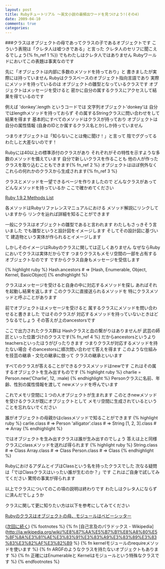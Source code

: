 ```yaml
---
layout: post
title: Rubyチュートリアル ～英文小説の最頻出ワードを見つけよう!(その4)
date: 2009-04-10
comments: true
categories:
---
```



###クラスはオブジェクトの母であってクラスの子であるオブジェクトです
こういう表現は「クレタ人は嘘つきである」と言った
クレタ人のセリフに聞こえるでしょう{% fn_ref 1 %})
でもわたしはクレタ人ではありません
Rubyワールドにおいてこの表題は事実なのです

先に「オブジェクトは内部に多数のメソッドを持っており」と
書きましたが実際には持っていません
Rubyはクラスベースのオブジェクト指向言語であり
実際にメソッドを持っているのは
オブジェクトの雛型となっているクラスです
オブジェクトはメッセージを受けると
密かに自分の属するクラスにアクセスして結果を得ているのです

例えば 'donkey'.length というコードでは
文字列オブジェクト'donkey'は
自分ではlengthメソッドを持っておらず
その属するStringクラスに問い合わせをして結果を得ます
基本的にすべてのメソッドはクラスが持っており
オブジェクトは自分の属性情報
(自身のIDとか属するクラス名とか)しか持っていません

つまりオブジェクトは「知らないことは俺に聞け！」と言って
陰でググってるわたしと大差ないのです！

Rubyには40以上の標準添付のクラスがあり
それぞれがその特性を示すような多数のメソッドを備えています
自分で新しいクラスを作ることも
他の人が作ったクラスを取り込むこともできます{% fn_ref 2 %}
オブジェクトはほぼ例外なく
これらの何れかのクラスから生成されます{% fn_ref 3 %}

クラスとメソッドを一望できるページを作りましたので
どんなクラスがあってどんなメソッドを持っているか
ここで確かめてください

[Ruby 1.9.2 Methods List](http://rbref.heroku.com/)

各メソッドはRubyリファレンスマニュアルにおける
メソッド解説にリンクしていますから
リンクを辿れば詳細を知ることができます

一般にクラスはオブジェクトの雛型であると言われます
わたしもさっきそう言いました
でも雛型というと設計図をイメージします
そしてその設計図に基づいて
建造物という実体が作られるとイメージします

しかしそのイメージはRubyのクラスに関しては正しくありません
なぜならRubyにおいてクラスは実体だからです
つまりクラスもメモリ空間の一部を占有するオブジェクトなのです
ですからクラス自身もメッセージを受信します

{% highlight ruby %}
 Hash.ancestors # => [Hash, Enumerable, Object, Kernel, BasicObject]
{% endhighlight %}

クラスはメッセージを受けると自身の中に対応するメソッドを探し
あればそれを起動し結果を返します
このクラスに直接送られるメソッドを
特にクラスメソッドと呼ぶことがあります

前でオブジェクトはメッセージを受けると
属するクラスにメソッドを問い合わせると書きました
ではそのクラスが
対応するメソッドを持っていないときはどうなるでしょう
その答えが上のancestorsです

ここで出力されたクラス群は
Hashクラスと血の繋がりはありませんが
武芸の師匠といった位置づけのクラスです{% fn_ref 4 %}
だからancestorsというよりteachersといったほうがぴったりきます
つまりクラスが対応するメソッドを持たない場合
そのancestorsに順次問い合わせて答えを得ます
このような仕組みを技芸の継承・文化の継承に倣って
クラスの継承といいます

すべてのクラスが答えることができるクラスメソッドはnewです
これはその属するオブジェクトを生み出すものです
{% highlight ruby %}
 charlie = Person.new('Charlie', 12, :male)
{% endhighlight %}
Personクラスに名前、年齢、性別の属性情報を渡して
newメソッドを呼んでいます

これでメモリ空間に１つの人オブジェクトが生まれます
このときnewメソッドを受けるクラスが既にオブジェクトとして
メモリ空間に生成されているということを忘れないでください

誰がオブジェクトの母親かはclassメソッドで知ることができます
{% highlight ruby %}
 carlie.class # => Person
 'alligator'.class # => String
 [1, 2, 3].class # => Array
{% endhighlight %}

ではオブジェクトを生み出すクラスは誰が生み出すのでしょう
答えは上と同様クラスにclassメソッドを送れば得られます
{% highlight ruby %}
 String.class # => Class
 Array.class # => Class
 Person.class # => Class
{% endhighlight %}

RubyにおけるアダムとイブはClassという名を持ったクラスでした
次なる疑問は「ではClassクラスはいったい誰が生むのか？」です
これはご自身で試してみてください
驚愕の事実が得られます

以上でクラスについてのこの項の説明は終わりです
わたしはクレタ人にならずに済んだでしょうか

クラスに関して更に知りたい方は以下を参考にしてみてください

[Rubyのクラスはオブジェクトの母、モジュールはベビーシッター](/2008/08/16/Ruby/)

([次回に続く](/2009/04/11/Ruby-5/))
{% footnotes %}
   {% fn [自己言及のパラドックス - Wikipedia](http://ja.wikipedia.org/wiki/%E8%87%AA%E5%B7%B1%E8%A8%80%E5%8F%8A%E3%81%AE%E3%83%91%E3%83%A9%E3%83%89%E3%83%83%E3%82%AF%E3%82%B9 %}
   {% fn kernelモジュールのrequireメソッドを使います %}
   {% fn ARGFのようなクラスを持たないオブジェクトもあります %}
   {% fn 正確にはEnumerableと Kernelはモジュールという特殊なクラスです %}
{% endfootnotes %}
